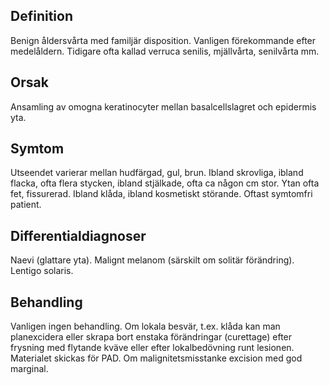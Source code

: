 ## Definition

Benign åldersvårta med familjär disposition. Vanligen förekommande efter medelåldern. Tidigare ofta kallad verruca senilis, mjällvårta, senilvårta mm.

## Orsak

Ansamling av omogna keratinocyter mellan basalcellslagret och epidermis yta.

## Symtom

Utseendet varierar mellan hudfärgad, gul, brun. Ibland skrovliga, ibland flacka, ofta flera stycken, ibland stjälkade, ofta ca någon cm stor. Ytan ofta fet, fissurerad. Ibland klåda, ibland kosmetiskt störande. Oftast symtomfri patient.

## Differentialdiagnoser

Naevi (glattare yta). Malignt melanom (särskilt om solitär förändring). Lentigo solaris.

## Behandling

Vanligen ingen behandling. Om lokala besvär, t.ex. klåda kan man planexcidera eller skrapa bort enstaka förändringar (curettage) efter frysning med flytande kväve eller efter lokalbedövning runt lesionen. Materialet skickas för PAD. Om malignitetsmisstanke excision med god marginal.

